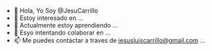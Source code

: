 - 👋 Hola,  Yo Soy @JesuCarrillo
- 👀 Estoy interesado en  ...
- 🌱 Actualmente estoy aprendiendo  ...
- 💞️ Esyo intentando colaborar en ...
- 📫 Me puedes contactar a traves de jesusluiscarrillo@gmail.com ...

<!---
JesuCarrillo/JesuCarrillo is a ✨ special ✨ repository because its `README.md` (this file) appears on your GitHub profile.
You can click the Preview link to take a look at your changes.
--->
